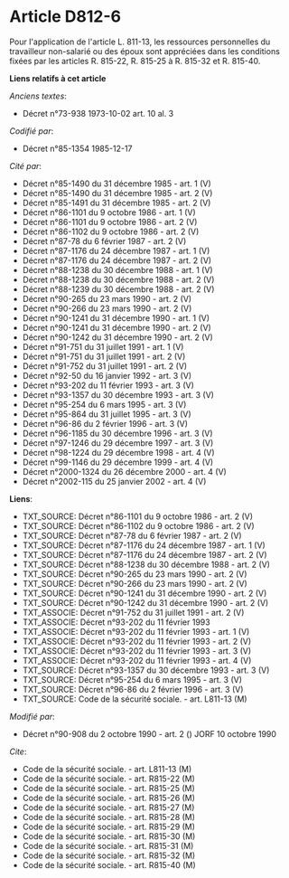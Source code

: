 # Article D812-6

Pour l'application de l'article L. 811-13, les ressources personnelles du travailleur non-salarié ou des époux sont
appréciées dans les conditions fixées par les articles R. 815-22, R. 815-25 à R. 815-32 et R. 815-40.

**Liens relatifs à cet article**

_Anciens textes_:

  - Décret n°73-938 1973-10-02 art. 10 al. 3

_Codifié par_:

  - Décret n°85-1354 1985-12-17

_Cité par_:

  - Décret n°85-1490 du 31 décembre 1985 - art. 1 (V)
  - Décret n°85-1490 du 31 décembre 1985 - art. 2 (V)
  - Décret n°85-1491 du 31 décembre 1985 - art. 2 (V)
  - Décret n°86-1101 du 9 octobre 1986 - art. 1 (V)
  - Décret n°86-1101 du 9 octobre 1986 - art. 2 (V)
  - Décret n°86-1102 du 9 octobre 1986 - art. 2 (V)
  - Décret n°87-78 du 6 février 1987 - art. 2 (V)
  - Décret n°87-1176 du 24 décembre 1987 - art. 1 (V)
  - Décret n°87-1176 du 24 décembre 1987 - art. 2 (V)
  - Décret n°88-1238 du 30 décembre 1988 - art. 1 (V)
  - Décret n°88-1238 du 30 décembre 1988 - art. 2 (V)
  - Décret n°88-1239 du 30 décembre 1988 - art. 2 (V)
  - Décret n°90-265 du 23 mars 1990 - art. 2 (V)
  - Décret n°90-266 du 23 mars 1990 - art. 2 (V)
  - Décret n°90-1241 du 31 décembre 1990 - art. 1 (V)
  - Décret n°90-1241 du 31 décembre 1990 - art. 2 (V)
  - Décret n°90-1242 du 31 décembre 1990 - art. 2 (V)
  - Décret n°91-751 du 31 juillet 1991 - art. 1 (V)
  - Décret n°91-751 du 31 juillet 1991 - art. 2 (V)
  - Décret n°91-752 du 31 juillet 1991 - art. 2 (V)
  - Décret n°92-50 du 16 janvier 1992 - art. 3 (V)
  - Décret n°93-202 du 11 février 1993 - art. 3 (V)
  - Décret n°93-1357 du 30 décembre 1993 - art. 3 (V)
  - Décret n°95-254 du 6 mars 1995 - art. 3 (V)
  - Décret n°95-864 du 31 juillet 1995 - art. 3 (V)
  - Décret n°96-86 du 2 février 1996 - art. 3 (V)
  - Décret n°96-1185 du 30 décembre 1996 - art. 3 (V)
  - Décret n°97-1246 du 29 décembre 1997 - art. 3 (V)
  - Décret n°98-1224 du 29 décembre 1998 - art. 4 (V)
  - Décret n°99-1146 du 29 décembre 1999 - art. 4 (V)
  - Décret n°2000-1324 du 26 décembre 2000 - art. 4 (V)
  - Décret n°2002-115 du 25 janvier 2002 - art. 4 (V)

**Liens**:

  - TXT_SOURCE: Décret n°86-1101 du 9 octobre 1986 - art. 2 (V)
  - TXT_SOURCE: Décret n°86-1102 du 9 octobre 1986 - art. 2 (V)
  - TXT_SOURCE: Décret n°87-78 du 6 février 1987 - art. 2 (V)
  - TXT_SOURCE: Décret n°87-1176 du 24 décembre 1987 - art. 1 (V)
  - TXT_SOURCE: Décret n°87-1176 du 24 décembre 1987 - art. 2 (V)
  - TXT_SOURCE: Décret n°88-1238 du 30 décembre 1988 - art. 2 (V)
  - TXT_SOURCE: Décret n°90-265 du 23 mars 1990 - art. 2 (V)
  - TXT_SOURCE: Décret n°90-266 du 23 mars 1990 - art. 2 (V)
  - TXT_SOURCE: Décret n°90-1241 du 31 décembre 1990 - art. 2 (V)
  - TXT_SOURCE: Décret n°90-1242 du 31 décembre 1990 - art. 2 (V)
  - TXT_ASSOCIE: Décret n°91-752 du 31 juillet 1991 - art. 2 (V)
  - TXT_ASSOCIE: Décret n°93-202 du 11 février 1993
  - TXT_ASSOCIE: Décret n°93-202 du 11 février 1993 - art. 1 (V)
  - TXT_ASSOCIE: Décret n°93-202 du 11 février 1993 - art. 2 (V)
  - TXT_ASSOCIE: Décret n°93-202 du 11 février 1993 - art. 3 (V)
  - TXT_ASSOCIE: Décret n°93-202 du 11 février 1993 - art. 4 (V)
  - TXT_SOURCE: Décret n°93-1357 du 30 décembre 1993 - art. 3 (V)
  - TXT_SOURCE: Décret n°95-254 du 6 mars 1995 - art. 3 (V)
  - TXT_SOURCE: Décret n°96-86 du 2 février 1996 - art. 3 (V)
  - TXT_SOURCE: Code de la sécurité sociale. - art. L811-13 (M)

_Modifié par_:

  - Décret n°90-908 du 2 octobre 1990 - art. 2 () JORF 10 octobre 1990

_Cite_:

  - Code de la sécurité sociale. - art. L811-13 (M)
  - Code de la sécurité sociale. - art. R815-22 (M)
  - Code de la sécurité sociale. - art. R815-25 (M)
  - Code de la sécurité sociale. - art. R815-26 (M)
  - Code de la sécurité sociale. - art. R815-27 (M)
  - Code de la sécurité sociale. - art. R815-28 (M)
  - Code de la sécurité sociale. - art. R815-29 (M)
  - Code de la sécurité sociale. - art. R815-30 (M)
  - Code de la sécurité sociale. - art. R815-31 (M)
  - Code de la sécurité sociale. - art. R815-32 (M)
  - Code de la sécurité sociale. - art. R815-40 (M)
